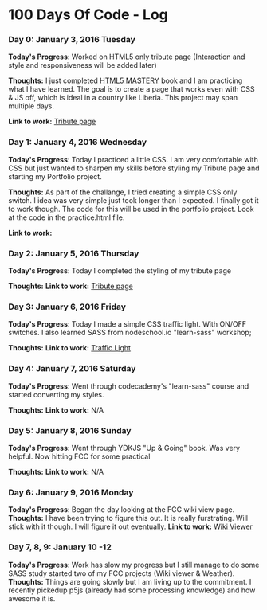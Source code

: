 # 100 Days Of Code - Log

### Day 0: January 3, 2016  Tuesday

**Today's Progress**: 
Worked on HTML5 only tribute page (Interaction and style and responsiveness will be added later) 

**Thoughts:** I just completed [HTML5 MASTERY](http://index-of.es/Programming/HTML5.Mastery.pdf) book and I am practicing what I have learned. The goal is to create a page that works even with CSS & JS off, which is ideal in a country like Liberia. This project may span multiple days.

**Link to work:** [Tribute page](http://kodinglife.github.io/tribute-page)

### Day 1: January 4, 2016  Wednesday

**Today's Progress**: 
Today I practiced a little CSS. I am very comfortable with CSS but just wanted to sharpen my skills before styling my Tribute page and starting my Portfolio project.

**Thoughts:** As part of the challange, I tried creating a simple CSS only switch. I idea was very simple just took longer than I expected. I finally got it to work though. The code for this will be used in the portfolio project. Look at the code in the practice.html file.

**Link to work:** 

### Day 2: January 5, 2016  Thursday

**Today's Progress**: 
Today I completed the styling of my tribute page

**Thoughts:** 
**Link to work:** [Tribute page](http://kodinglife.github.io/tribute-page)

### Day 3: January 6, 2016 Friday

**Today's Progress**: 
Today I made a simple CSS traffic light. With ON/OFF switches. I also learned SASS from nodeschool.io "learn-sass" workshop;

**Thoughts:** 
**Link to work:** [Traffic Light](http://kodinglife.github.io/tribute-page)

### Day 4: January 7, 2016 Saturday

**Today's Progress**: 
Went through codecademy's "learn-sass" course and started converting my styles.

**Thoughts:** 
**Link to work:** N/A

### Day 5: January 8, 2016 Sunday

**Today's Progress**: 
Went through YDKJS "Up & Going" book. Was very helpful. Now hitting FCC for some practical

**Thoughts:** 
**Link to work:** N/A

### Day 6: January 9, 2016 Monday

**Today's Progress**: 
Began the day looking at the FCC wiki view page.
**Thoughts:**
I have been trying to figure this out. It is really furstrating. Will stick with it though. I will figure it out eventually. 
**Link to work:** [Wiki Viewer](http://codepen.io/algorithm/pen/aNQVwO?editors=0011)

### Day 7, 8, 9: January 10 -12

**Today's Progress**: 
Work has slow my progress but I still manage to do some SASS study started two of my FCC projects (Wiki viewer & Weather).
**Thoughts:**
Things are going slowly but I am living up to the commitment. 
I recently pickedup p5js (already had some processing knowledge) and how awesome it is.
